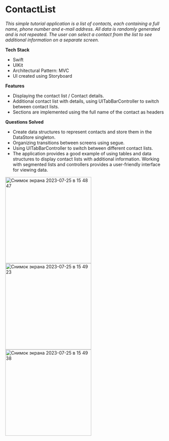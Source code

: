 # ContactList

*This simple tutorial application is a list of contacts, each containing a full name, phone number and e-mail address. All data is randomly generated and is not repeated. The user can select a contact from the list to see additional information on a separate screen.*

**Tech Stack**

- Swift
- UIKit
- Architectural Pattern: MVC
- UI created using Storyboard

**Features**

- Displaying the contact list / Contact details.
- Additional contact list with details, using UITabBarController to switch between contact lists.
- Sections are implemented using the full name of the contact as headers

**Questions Solved**

- Create data structures to represent contacts and store them in the DataStore singleton.
- Organizing transitions between screens using segue.
- Using UITabBarController to switch between different contact lists.
- The application provides a good example of using tables and data structures to display contact lists with additional information. Working with segmented lists and controllers provides a user-friendly interface for viewing data.

<img width="270" alt="Снимок экрана 2023-07-25 в 15 48 47" src="https://github.com/Lepiozdyx/ContactList/assets/24369933/10aefe2d-c61b-4550-820a-2a0ebebe104b">
<img width="270" alt="Снимок экрана 2023-07-25 в 15 49 23" src="https://github.com/Lepiozdyx/ContactList/assets/24369933/677e7d86-3be3-44db-aa14-771783599c81">
<img width="270" alt="Снимок экрана 2023-07-25 в 15 49 38" src="https://github.com/Lepiozdyx/ContactList/assets/24369933/906e4abd-4c05-457f-8a16-702800e8fa00">
